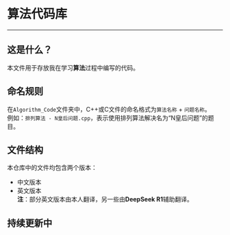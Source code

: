 # 算法代码库  

---  

## 这是什么？  
本文件用于存放我在学习**算法**过程中编写的代码。  

## 命名规则  
在`Algorithm_Code`文件夹中，C++或C文件的命名格式为`算法名称` + `问题名称`。  
例如：`排列算法 - N皇后问题.cpp`，表示使用排列算法解决名为“N皇后问题”的题目。  

## 文件结构  
本仓库中的文件均包含两个版本：  
- 中文版本  
- 英文版本  
**注**：部分英文版本由本人翻译，另一些由**DeepSeek R1**辅助翻译。  

## 持续更新中  